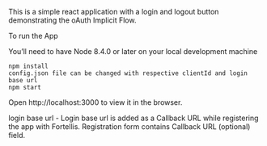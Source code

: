 

This is a simple react application with a login and logout button demonstrating the oAuth Implicit Flow.

To run the App

You’ll need to have Node 8.4.0 or later on your local development machine

    npm install
    config.json file can be changed with respective clientId and login base url
    npm start

Open http://localhost:3000 to view it in the browser.

login base url - Login base url is added as a Callback URL while registering the app with Fortellis. Registration form contains Callback URL (optional) field.
